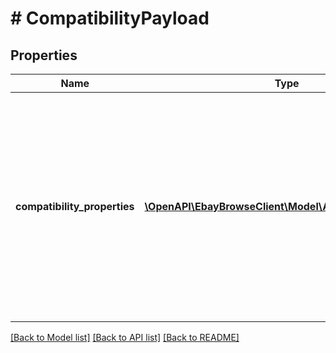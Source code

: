 # # CompatibilityPayload

## Properties

Name | Type | Description | Notes
------------ | ------------- | ------------- | -------------
**compatibility_properties** | [**\OpenAPI\EbayBrowseClient\Model\AttributeNameValue[]**](AttributeNameValue.md) | An array of attribute name/value pairs used to define a specific product. For example: If you wanted to specify a specific car, one of the name/value pairs would be &lt;br&gt;&lt;code&gt;\&quot;name\&quot; : \&quot;Year\&quot;, &lt;br&gt;\&quot;value\&quot; : \&quot;2019\&quot;&lt;/code&gt;  &lt;p&gt; For a list of the attributes required for cars and trucks and motorcycles see &lt;a href&#x3D;\&quot;/api-docs/buy/static/api-browse.html#Check\&quot;&gt;Check compatibility&lt;/a&gt; in the Buy Integration Guide.&lt;/p&gt; | [optional]

[[Back to Model list]](../../README.md#models) [[Back to API list]](../../README.md#endpoints) [[Back to README]](../../README.md)
